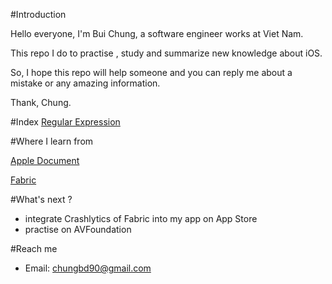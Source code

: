 #Introduction

Hello everyone, I'm Bui Chung, a software engineer works at Viet Nam.

This repo I do to practise , study and summarize new knowledge about iOS.

So, I hope this repo will help someone and you can reply me about a mistake or any amazing information.

Thank,
Chung.

#Index
[Regular Expression](https://github.com/chungbd/iOS-Practise-Example/tree/dev/obj/RegularExpression)


#Where I learn from

[Apple Document](https://developer.apple.com/library/ios/navigation/)

[Fabric](https://www.fabric.com/)

#What's next ?
- integrate Crashlytics of Fabric into my app on App Store
- practise on AVFoundation

#Reach me
- Email: chungbd90@gmail.com


